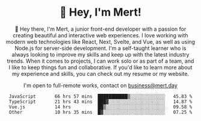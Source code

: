 <div align="center">
  <h1 align="center">👋 Hey, I'm Mert! </h1>
<p>
 🎉 Hey there, I'm Mert, a junior front-end developer with a passion for creating beautiful and interactive web experiences. I love working with modern web technologies like React, Next, Svelte, and Vue, as well as using Node.js for server-side development. I'm a self-taught learner who is always looking to improve my skills and keep up with the latest industry trends. When it comes to projects, I can work solo or as part of a team, and I like to keep things fun and collaborative. If you'd like to learn more about my experience and skills, you can check out my resume or my website.
</p>

  I'm open to full-remote works, contact on [business@mert.day](mailto:business@mert.day) 
  
<!--START_SECTION:waka-->

```text
JavaScript       66 hrs 57 mins  ███████████▒░░░░░░░░░░░░░   45.83 %
TypeScript       21 hrs 43 mins  ███▓░░░░░░░░░░░░░░░░░░░░░   14.87 %
Vue.js           14 hrs          ██▒░░░░░░░░░░░░░░░░░░░░░░   09.58 %
Other            10 hrs 35 mins  █▓░░░░░░░░░░░░░░░░░░░░░░░   07.25 %
```

<!--END_SECTION:waka-->

<!--
I inspired from https://github.com/noirrs
You can check his page too!

Mert Doğu - Front-end Developer - mert.day
--> 
